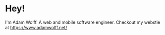 # Hey!

I'm Adam Wolff. A web and mobile software engineer. Checkout my webstie at https://www.adamwolff.net/
